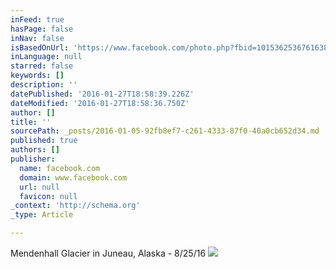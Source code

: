 ```yaml
---
inFeed: true
hasPage: false
inNav: false
isBasedOnUrl: 'https://www.facebook.com/photo.php?fbid=10153625367616388&set=t.5141988&type=3&theater'
inLanguage: null
starred: false
keywords: []
description: ''
datePublished: '2016-01-27T18:58:39.226Z'
dateModified: '2016-01-27T18:58:36.750Z'
author: []
title: ''
sourcePath: _posts/2016-01-05-92fb8ef7-c261-4333-87f0-40a0cb652d34.md
published: true
authors: []
publisher:
  name: facebook.com
  domain: www.facebook.com
  url: null
  favicon: null
_context: 'http://schema.org'
_type: Article

---
```

Mendenhall Glacier in Juneau, Alaska - 8/25/16
![](https://scontent.xx.fbcdn.net/hphotos-xft1/t31.0-8/s2048x2048/11951588_10153625367616388_1526571672806855075_o.jpg)